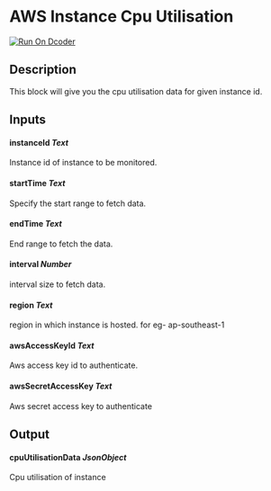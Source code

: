 # AWS Instance Cpu Utilisation

[![Run On Dcoder](https://static-content.dcoder.tech/dcoder-assets/run-on-dcoder.svg)](https://code.dcoder.tech/feed/block/60ec0e529f2130c3fd263809)

## Description

This block will give you the cpu utilisation data for given instance id.

## Inputs

#### **instanceId** _Text_

Instance id of instance to be monitored.

#### **startTime** _Text_

Specify the start range to fetch data.

#### **endTime** _Text_

End range to fetch the data.

#### **interval** _Number_

interval size to fetch data.

#### **region** _Text_

region in which instance is hosted. for eg- ap-southeast-1

#### **awsAccessKeyId** _Text_

Aws access key id to authenticate.

#### **awsSecretAccessKey** _Text_

Aws secret access key to authenticate

## Output

#### **cpuUtilisationData** _JsonObject_

Cpu utilisation of instance
